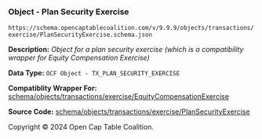 ### Object - Plan Security Exercise

`https://schema.opencaptablecoalition.com/v/9.9.9/objects/transactions/exercise/PlanSecurityExercise.schema.json`

  **Description:** _Object for a plan security exercise (which is a compatibility wrapper for Equity Compensation Exercise)_

  **Data Type:** `OCF Object - TX_PLAN_SECURITY_EXERCISE`

  **Compatiblity Wrapper For:** [schema/objects/transactions/exercise/EquityCompensationExercise](./EquityCompensationExercise.md)

  **Source Code:** [schema/objects/transactions/exercise/PlanSecurityExercise](../../../../../../schema/objects/transactions/exercise/PlanSecurityExercise.schema.json)

Copyright © 2024 Open Cap Table Coalition.
